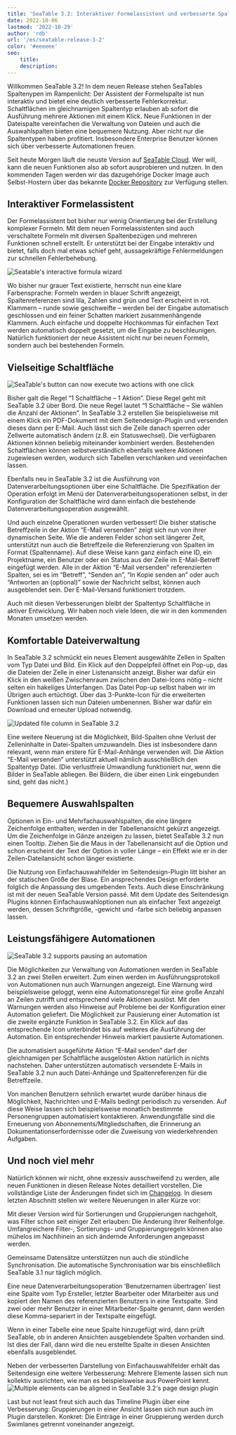 ```yaml
---
title: 'SeaTable 3.2: Interaktiver Formelassistent und verbesserte Spaltentypen'
date: 2022-10-06
lastmod: '2022-10-29'
author: 'rdb'
url: '/es/seatable-release-3-2'
color: '#eeeeee'
seo:
    title:
    description:
---
```


Willkommen SeaTable 3.2! In dem neuen Release stehen SeaTables Spaltenypen im Rampenlicht: Der Assistent der Formelspalte ist nun interaktiv und bietet eine deutlich verbesserte Fehlerkorrektur. Schaltflächen im gleichnamigen Spaltentyp erlauben ab sofort die Ausführung mehrere Aktionen mit einem Klick. Neue Funktionen in der Dateispalte vereinfachen die Verwaltung von Dateien und auch die Auswahlspalten bieten eine bequemere Nutzung. Aber nicht nur die Spaltentypen haben profitiert. Insbesondere Enterprise Benutzer können sich über verbesserte Automationen freuen.

Seit heute Morgen läuft die neuste Version auf [SeaTable Cloud](https://cloud.seatable.io). Wer will, kann die neuen Funktionen also ab sofort ausprobieren und nutzen. In den kommenden Tagen werden wir das dazugehörige Docker Image auch Selbst-Hostern über das bekannte [Docker Repository](https://hub.docker.com/r/seatable/seatable-enterprise/tags) zur Verfügung stellen.

## Interaktiver Formelassistent

Der Formelassistent bot bisher nur wenig Orientierung bei der Erstellung komplexer Formeln. Mit dem neuen Formelassistenten sind auch verschaltete Formeln mit diversen Spaltenbezügen und mehreren Funktionen schnell erstellt. Er unterstützt bei der Eingabe interaktiv und bietet, falls doch mal etwas schief geht, aussagekräftige Fehlermeldungen zur schnellen Fehlerbehebung.

![Seatable's interactive formula wizard](SeaTable3.2_FormulaWizard.png)

Wo bisher nur grauer Text existierte, herrscht nun eine klare Farbensprache: Formeln werden in blauer Schrift angezeigt, Spaltenreferenzen sind lila, Zahlen sind grün und Text erscheint in rot. Klammern – runde sowie geschweifte – werden bei der Eingabe automatisch geschlossen und ein feiner Schatten markiert zusammenhängende Klammern. Auch einfache und doppelte Hochkommas für einfachen Text werden automatisch doppelt gesetzt, um die Eingabe zu beschleunigen. Natürlich funktioniert der neue Assistent nicht nur bei neuen Formeln, sondern auch bei bestehenden Formeln.

## Vielseitige Schaltfläche

![SeaTable's button can now execute two actions with one click](SeaTable3.2_ButtonColumn.png)

Bisher galt die Regel “1 Schaltfläche – 1 Aktion”. Diese Regel geht mit SeaTable 3.2 über Bord. Die neue Regel lautet “1 Schaltfläche – Sie wählen die Anzahl der Aktionen”. In SeaTable 3.2 erstellen Sie beispielsweise mit einem Klick ein PDF-Dokument mit dem Seitendesign-Plugin und versenden dieses dann per E-Mail. Auch lässt sich die Zeile danach sperren oder Zellwerte automatisch ändern (z.B. ein Statuswechsel). Die verfügbaren Aktionen können beliebig miteinander kombiniert werden. Bestehenden Schaltflächen können selbstverständlich ebenfalls weitere Aktionen zugewiesen werden, wodurch sich Tabellen verschlanken und vereinfachen lassen.

Ebenfalls neu in SeaTable 3.2 ist die Ausführung von Datenverarbeitungsoptionen über eine Schaltfläche. Die Spezifikation der Operation erfolgt im Menü der Datenverarbeitungsoperationen selbst, in der Konfiguration der Schaltfläche wird dann einfach die bestehende Datenverarbeitungsoperation ausgewählt.

Und auch einzelne Operationen wurden verbessert! Die bisher statische Betreffzeile in der Aktion “E-Mail versenden” zeigt sich nun von ihrer dynamischen Seite. Wie die anderen Felder schon seit längerer Zeit, unterstützt nun auch die Betreffzeile die Referenzierung von Spalten im Format {Spaltenname}. Auf diese Weise kann ganz einfach eine ID, ein Projektname, ein Benutzer oder ein Status aus der Zeile im E-Mail-Betreff eingefügt werden. Alle in der Aktion “E-Mail versenden” referenzierten Spalten, sei es im “Betreff”, “Senden an”, “In Kopie senden an” oder auch “Antworten an (optional)” sowie der Nachricht selbst, können auch ausgeblendet sein. Der E-Mail-Versand funktioniert trotzdem.

Auch mit diesen Verbesserungen bleibt der Spaltentyp Schaltfläche in aktiver Entwicklung. Wir haben noch viele Ideen, die wir in den kommenden Monaten umsetzen werden.

## Komfortable Dateiverwaltung

In SeaTable 3.2 schmückt ein neues Element ausgewählte Zellen in Spalten vom Typ Datei und Bild. Ein Klick auf den Doppelpfeil öffnet ein Pop-up, das die Dateien der Zelle in einer Listenansicht anzeigt. Bisher war dafür ein Klick in den weißen Zwischenraum zwischen den Datei-Icons nötig – nicht selten ein hakeliges Unterfangen. Das Datei Pop-up selbst haben wir im Übrigen auch ertüchtigt. Über das 3-Punkte-Icon für die erweiterten Funktionen lassen sich nun Dateien umbenennen. Bisher war dafür ein Download und erneuter Upload notwendig.

![Updated file column in SeaTable 3.2](SeaTable3.2_FileColumn.png)

Eine weitere Neuerung ist die Möglichkeit, Bild-Spalten ohne Verlust der Zelleninhalte in Datei-Spalten umzuwandeln. Dies ist insbesondere dann relevant, wenn man erstere für E-Mail-Anhänge verwenden will. Die Aktion “E-Mail versenden” unterstützt aktuell nämlich ausschließlich den Spaltentyp Datei. (Die verlustfreie Umwandlung funktioniert nur, wenn die Bilder in SeaTable abliegen. Bei Bildern, die über einen Link eingebunden sind, geht das nicht.)

## Bequemere Auswahlspalten

Optionen in Ein- und Mehrfachauswahlspalten, die eine längere Zeichenfolge enthalten, werden in der Tabellenansicht gekürzt angezeigt. Um die Zeichenfolge in Gänze anzeigen zu lassen, bietet SeaTable 3.2 nun einen Tooltip. Ziehen Sie die Maus in der Tabellenansicht auf die Option und schon erscheint der Text der Option in voller Länge – ein Effekt wie er in der Zeilen-Dateilansicht schon länger existierte.

Die Nutzung von Einfachauswahlfelder im Seitendesign-Plugin litt bisher an der statischen Größe der Blase. Ein ansprechendes Design erforderte folglich die Anpassung des umgebenden Texts. Auch diese Einschränkung ist mit der neuen SeaTable Version passé. Mit dem Update des Seitendesign Plugins können Einfachauswahloptionen nun als einfacher Text angezeigt werden, dessen Schriftgröße, -gewicht und -farbe sich beliebig anpassen lassen.

## Leistungsfähigere Automationen

![SeaTable 3.2 supports pausing an automation](SeaTable3.2_PauseAutomations_400x361.png)

Die Möglichkeiten zur Verwaltung von Automationen werden in SeaTable 3.2 an zwei Stellen erweitert. Zum einen werden im Ausführungsprotokoll von Automationen nun auch Warnungen angezeigt. Eine Warnung wird beispielsweise geloggt, wenn eine Automationsregel für eine große Anzahl an Zeilen zutrifft und entsprechend viele Aktionen auslöst. Mit den Warnungen werden also Hinweise auf Probleme bei der Konfiguration einer Automation geliefert. Die Möglichkeit zur Pausierung einer Automation ist die zweite ergänzte Funktion in SeaTable 3.2. Ein Klick auf das entsprechende Icon unterbindet bis auf weiteres die Ausführung der Automation. Ein entsprechender Hinweis markiert pausierte Automationen.

Die automatisiert ausgeführte Aktion “E-Mail senden” darf der gleichnamigen per Schaltfläche ausgelösten Aktion natürlich in nichts nachstehen. Daher unterstützen automatisch versendete E-Mails in SeaTable 3.2 nun auch Datei-Anhänge und Spaltenreferenzen für die Betreffzeile.

Von manchen Benutzern sehnlich erwartet wurde darüber hinaus die Möglichkeit, Nachrichten und E-Mails bedingt periodisch zu versenden. Auf diese Weise lassen sich beispielsweise monatlich bestimmte Personengruppen automatisiert kontaktieren. Anwendungsfälle sind die Erneuerung von Abonnements/Mitgliedschaften, die Erinnerung an Dokumentationserfordernisse oder die Zuweisung von wiederkehrenden Aufgaben.

## Und noch viel mehr

Natürlich können wir nicht, ohne exzessiv ausschweifend zu werden, alle neuen Funktionen in diesen Release Notes detailliert vorstellen. Die vollständige Liste der Änderungen findet sich im [Changelog](https://seatable.io/docs/changelog/version-3-2/). In diesem letzten Abschnitt stellen wir weitere Neuerungen in aller Kürze vor:

Mit dieser Version wird für Sortierungen und Gruppierungen nachgeholt, was Filter schon seit einiger Zeit erlauben: Die Änderung ihrer Reihenfolge. Umfangreichere Filter-, Sortierungs- und Gruppierungsregeln können also mühelos im Nachhinein an sich ändernde Anforderungen angepasst werden.

Gemeinsame Datensätze unterstützen nun auch die stündliche Synchronisation. Die automatische Synchronisation war bis einschließlich SeaTable 3.1 nur täglich möglich.

Eine neue Datenverarbeitungsoperation ‘Benutzernamen übertragen’ liest eine Spalte vom Typ Ersteller, letzter Bearbeiter oder Mitarbeiter aus und kopiert den Namen des referenzierten Benutzers in eine Textspalte. Sind zwei oder mehr Benutzer in einer Mitarbeiter-Spalte genannt, dann werden diese Komma-separiert in der Textspalte eingefügt.

Wenn in einer Tabelle eine neue Spalte hinzugefügt wird, dann prüft SeaTable, ob in anderen Ansichten ausgeblendete Spalten vorhanden sind. Ist dies der Fall, dann wird die neu erstellte Spalte in diesen Ansichten ebenfalls ausgeblendet.

Neben der verbesserten Darstellung von Einfachauswahlfelder erhält das Seitendesign eine weitere Verbesserung: Mehrere Elemente lassen sich nun kollektiv ausrichten, wie man es beispielsweise aus PowerPoint kennt.  
![Multiple elements can be aligned in SeaTable 3.2's page design plugin](SeaTable3.2-ElementAlignment.png)

Last but not least freut sich auch das Timeline Plugin über eine Verbesserung: Gruppierungen in einer Ansicht lassen sich nun auch im Plugin darstellen. Konkret: Die Einträge in einer Gruppierung werden durch Swimlanes getrennt voneinander angezeigt.
